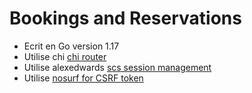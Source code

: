 # Bookings and Reservations

- Ecrit en Go version 1.17
- Utilise chi [chi router](https://github.com/go-chi/chi)
- Utilise alexedwards [scs session management](https://github.com/alexedwards/scs)
- Utilise [nosurf for CSRF token](https://github.com/justinas/nosurf)